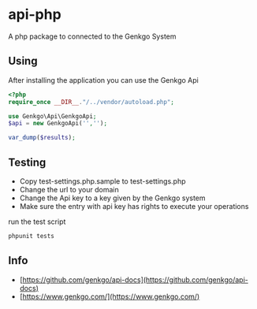 api-php
==========

A php package to connected to the Genkgo System


## Using

After installing the application you can use the Genkgo Api

```php
<?php
require_once __DIR__."/../vendor/autoload.php";

use Genkgo\Api\GenkgoApi;
$api = new GenkgoApi('','');

var_dump($results);

```

## Testing

* Copy test-settings.php.sample to test-settings.php
* Change the url to your domain
* Change the Api key to a key given by the Genkgo system
* Make sure the entry with api key has rights to execute your operations

run the test script
```bash
phpunit tests
```

## Info

* [https://github.com/genkgo/api-docs](https://github.com/genkgo/api-docs)
* [https://www.genkgo.com/](https://www.genkgo.com/)

